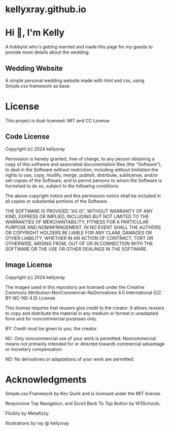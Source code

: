 # kellyxray.github.io
# Hi 👋, I'm Kelly
A hobbyist who's getting married and made this page for my guests to provide more details about the wedding.

## Wedding Website

A simple personal wedding website made with html and css, using Simple.css framework as base.

# License

This project is dual-licensed: MIT and CC License

## Code License

Copyright (c) 2024 kellyxray

Permission is hereby granted, free of charge, to any person obtaining a copy of this software and associated documentation files (the "Software"), to deal in the Software without restriction, including without limitation the rights to use, copy, modify, merge, publish, distribute, sublicense, and/or sell copies of the Software, and to permit persons to whom the Software is furnished to do so, subject to the following conditions:

The above copyright notice and this permission notice shall be included in all copies or substantial portions of the Software.

THE SOFTWARE IS PROVIDED "AS IS", WITHOUT WARRANTY OF ANY KIND, EXPRESS OR IMPLIED, INCLUDING BUT NOT LIMITED TO THE WARRANTIES OF MERCHANTABILITY,
FITNESS FOR A PARTICULAR PURPOSE AND NONINFRINGEMENT. IN NO EVENT SHALL THE AUTHORS OR COPYRIGHT HOLDERS BE LIABLE FOR ANY CLAIM, DAMAGES OR OTHER
LIABILITY, WHETHER IN AN ACTION OF CONTRACT, TORT OR OTHERWISE, ARISING FROM, OUT OF OR IN CONNECTION WITH THE SOFTWARE OR THE USE OR OTHER DEALINGS IN THE SOFTWARE.

## Image License

Copyright (c) 2024 kellyxray

The images used in this repository are licensed under the Creative Commons Attribution-NonCommercial-NoDerivatives 4.0 International (CC BY-NC-ND 4.0) License.

This license requires that reusers give credit to the creator. It allows reusers to copy and distribute the material in any medium or format in unadapted form and for noncommercial purposes only.

BY: Credit must be given to you, the creator.

NC: Only noncommercial use of your work is permitted. Noncommercial means not primarily intended for or directed towards commercial advantage or monetary compensation.

ND: No derivatives or adaptations of your work are permitted. 

# Acknowledgments

Simple.css Framework by Kev Quirk and is licensed under the MIT license.

Responsive Top Navigation, and Scroll Back To Top Button by W3Schools.

Flickity by Metafizzy.

Illustrations by ray @ kellyxray
